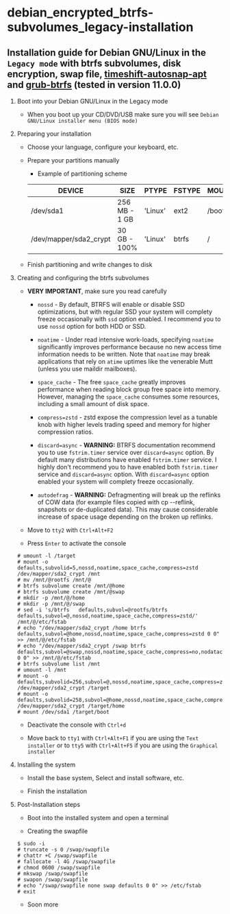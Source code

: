 # debian_encrypted_btrfs-subvolumes_legacy-installation

## Installation guide for Debian GNU/Linux in the `Legacy mode` with btrfs subvolumes, disk encryption, swap file, [timeshift-autosnap-apt](https://github.com/wmutschl/timeshift-autosnap-apt) and [grub-btrfs](https://github.com/Antynea/grub-btrfs) (tested in version 11.0.0)

1. Boot into your Debian GNU/Linux in the Legacy mode

   * When you boot up your CD/DVD/USB make sure you will see `Debian GNU/Linux installer menu (BIOS mode)`

2. Preparing your installation

   * Choose your language, configure your keyboard, etc.

   * Prepare your partitions manually

      * Example of partitioning scheme

      | DEVICE | SIZE | PTYPE | FSTYPE | MOUNTPOINT |
      | --- | --- | --- | --- | --- |
      | /dev/sda1 | 256 MB - 1 GB | 'Linux' | ext2 | /boot |
      | /dev/mapper/sda2_crypt | 30 GB - 100% | 'Linux' | btrfs | / |

   * Finish partitioning and write changes to disk

3. Creating and configuring the btrfs subvolumes

   * **VERY IMPORTANT**, make sure you read carefully

      * `nossd` - By default, BTRFS will enable or disable SSD optimizations, but with regular SSD your system will complety freeze occasionally with `ssd` option enabled. I recommend you to use `nossd` option for both HDD or SSD.

      * `noatime` - Under read intensive work-loads, specifying `noatime` significantly improves performance because no new access time information needs to be written. Note that `noatime` may break applications that rely on `atime` uptimes like the venerable Mutt (unless you use maildir mailboxes).

      * `space_cache` - The free `space_cache` greatly improves performance when reading block group free space into memory. However, managing the `space_cache` consumes some resources, including a small amount of disk space.

      * `compress=zstd` - zstd expose the compression level as a tunable knob with higher levels trading speed and memory for higher compression ratios.

      * `discard=async` - **WARNING:** BTRFS documentation recommend you to use `fstrim.timer` service over `discard=async` option. By default many distributions have enabled `fstrim.timer` service. I highly don't recommend you to have enabled both `fstrim.timer` service and `discard=async` option. With `discard=async` option enabled your system will complety freeze occasionally.

      * `autodefrag` - **WARNING:** Defragmenting will break up the reflinks of COW data (for example files copied with cp --reflink, snapshots or de-duplicated data). This may cause considerable increase of space usage depending on the broken up reflinks.

   * Move to `tty2` with `Ctrl+Alt+F2`

   * Press `Enter` to activate the console

   ```
   # umount -l /target
   # mount -o defaults,subvolid=5,nossd,noatime,space_cache,compress=zstd /dev/mapper/sda2_crypt /mnt
   # mv /mnt/@rootfs /mnt/@
   # btrfs subvolume create /mnt/@home
   # btrfs subvolume create /mnt/@swap
   # mkdir -p /mnt/@/home
   # mkdir -p /mnt/@/swap
   # sed -i 's/btrfs   defaults,subvol=@rootfs/btrfs defaults,subvol=@,nossd,noatime,space_cache,compress=zstd/' /mnt/@/etc/fstab
   # echo "/dev/mapper/sda2_crypt /home btrfs defaults,subvol=@home,nossd,noatime,space_cache,compress=zstd 0 0" >> /mnt/@/etc/fstab
   # echo "/dev/mapper/sda2_crypt /swap btrfs defaults,subvol=@swap,nossd,noatime,space_cache,compress=no,nodatacow 0 0" >> /mnt/@/etc/fstab
   # btrfs subvolume list /mnt
   # umount -l /mnt
   # mount -o defaults,subvolid=256,subvol=@,nossd,noatime,space_cache,compress=zstd /dev/mapper/sda2_crypt /target
   # mount -o defaults,subvolid=258,subvol=@home,nossd,noatime,space_cache,compress=zstd /dev/mapper/sda2_crypt /target/home
   # mount /dev/sda1 /target/boot
   ```
   
   * Deactivate the console with `Ctrl+d`

   * Move back to `tty1` with `Ctrl+Alt+F1` if you are using the `Text installer` or to `tty5` with `Ctrl+Alt+F5` if you are using the `Graphical installer`

4. Installing the system

   * Install the base system, Select and install software, etc.

   * Finish the installation

5. Post-Installation steps

   * Boot into the installed system and open a terminal

   * Creating the swapfile

   ```
   $ sudo -i
   # truncate -s 0 /swap/swapfile
   # chattr +C /swap/swapfile
   # fallocate -l 4G /swap/swapfile
   # chmod 0600 /swap/swapfile
   # mkswap /swap/swapfile
   # swapon /swap/swapfile
   # echo "/swap/swapfile none swap defaults 0 0" >> /etc/fstab
   # exit
   ```

   * Soon more
